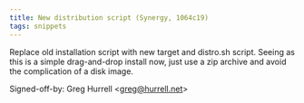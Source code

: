 ```yaml
---
title: New distribution script (Synergy, 1064c19)
tags: snippets
---
```


Replace old installation script with new target and distro.sh script. Seeing as this is a simple drag-and-drop install now, just use a zip archive and avoid the complication of a disk image.

Signed-off-by: Greg Hurrell &lt;greg@hurrell.net&gt;
